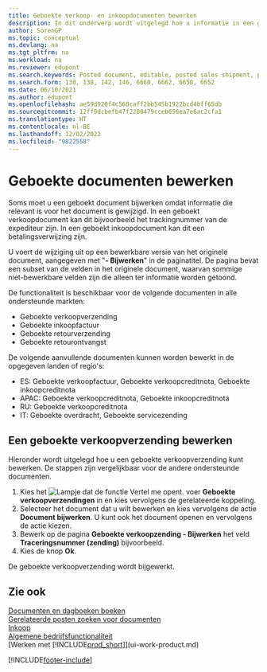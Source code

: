 ```yaml
---
title: Geboekte verkoop- en inkoopdocumenten bewerken
description: In dit onderwerp wordt uitgelegd hoe u informatie in een geboekt document, zoals een verkoopverzending of inkoopfactuur, kunt bijwerken wanneer relevante informatie is gewijzigd.
author: SorenGP
ms.topic: conceptual
ms.devlang: na
ms.tgt_pltfrm: na
ms.workload: na
ms.reviewer: edupont
ms.search.keywords: Posted document, editable, posted sales shipment, posted purchase invoice, posted return shipment, posted return receipt, Business Central, business document
ms.search.form: 130, 138, 142, 146, 6660, 6662, 6650, 6652
ms.date: 06/10/2021
ms.author: edupont
ms.openlocfilehash: ae59d920f4c560caff2bb545b1922bcd4bff65db
ms.sourcegitcommit: 12ff9dcbefb47f2280479cceb656ea7e6ac2cfa1
ms.translationtype: HT
ms.contentlocale: nl-BE
ms.lasthandoff: 12/02/2022
ms.locfileid: "9822558"
---
```

# <a name="edit-posted-documents"></a><a name="edit-posted-documents"></a><a name="edit-posted-documents"></a><a name="edit-posted-documents"></a>Geboekte documenten bewerken

Soms moet u een geboekt document bijwerken omdat informatie die relevant is voor het document is gewijzigd. In een geboekt verkoopdocument kan dit bijvoorbeeld het trackingnummer van de expediteur zijn. In een geboekt inkoopdocument kan dit een betalingsverwijzing zijn.

U voert de wijziging uit op een bewerkbare versie van het originele document, aangegeven met "**- Bijwerken**" in de paginatitel. De pagina bevat een subset van de velden in het originele document, waarvan sommige niet-bewerkbare velden zijn die alleen ter informatie worden getoond.

De functionaliteit is beschikbaar voor de volgende documenten in alle ondersteunde markten:

- Geboekte verkoopverzending
- Geboekte inkoopfactuur
- Geboekte retourverzending
- Geboekte retourontvangst

De volgende aanvullende documenten kunnen worden bewerkt in de opgegeven landen of regio's:

- ES: Geboekte verkoopfactuur, Geboekte verkoopcreditnota, Geboekte inkoopcreditnota
- APAC: Geboekte verkoopcreditnota, Geboekte inkoopcreditnota
- RU: Geboekte verkoopcreditnota
- IT: Geboekte overdracht, Geboekte servicezending

## <a name="to-edit-a-posted-sales-shipment"></a><a name="to-edit-a-posted-sales-shipment"></a><a name="to-edit-a-posted-sales-shipment"></a><a name="to-edit-a-posted-sales-shipment"></a>Een geboekte verkoopverzending bewerken

Hieronder wordt uitgelegd hoe u een geboekte verkoopverzending kunt bewerken. De stappen zijn vergelijkbaar voor de andere ondersteunde documenten.

1. Kies het ![Lampje dat de functie Vertel me opent.](media/ui-search/search_small.png "Vertel me wat u wilt doen") voer **Geboekte verkoopverzendingen** in en kies vervolgens de gerelateerde koppeling.
2. Selecteer het document dat u wilt bewerken en kies vervolgens de actie **Document bijwerken**. U kunt ook het document openen en vervolgens de actie kiezen.
3. Bewerk op de pagina **Geboekte verkoopzending - Bijwerken** het veld **Traceringsnummer (zending)** bijvoorbeeld.
4. Kies de knop **Ok**.

De geboekte verkoopverzending wordt bijgewerkt.

## <a name="see-also"></a><a name="see-also"></a><a name="see-also"></a><a name="see-also"></a>Zie ook

[Documenten en dagboeken boeken](ui-post-documents-journals.md)  
[Gerelateerde posten zoeken voor documenten](ui-find-entries.md)  
[Inkoop](purchasing-manage-purchasing.md)  
[Algemene bedrijfsfunctionaliteit](ui-across-business-areas.md)  
[Werken met [!INCLUDE[prod_short](includes/prod_short.md)]](ui-work-product.md)  

[!INCLUDE[footer-include](includes/footer-banner.md)]
